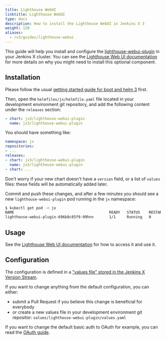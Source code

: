 ```yaml
---
title: Lighthouse WebUI
linktitle: Lighthouse WebUI
type: docs
description: How to install the Lighthouse WebUI in Jenkins X 3
weight: 120
aliases:
  - /v3/guides/lighthouse-webui
---
```


This guide will help you install and configure the [lighthouse-webui-plugin](https://github.com/jenkins-x-plugins/lighthouse-webui-plugin) in your Jenkins X cluster. You can see the [Lighthouse Web UI documentation](/v3/develop/ui/lighthouse/) for more details on why you might need to install this optional component.

## Installation

Please follow the usual [getting started guide for boot and helm 3](/v3/admin/platform/) first.

Then, open the `helmfiles/jx/helmfile.yaml` file located in your development environment git repository, and add the following content under the `releases` section:

```yaml 
- chart: jx3/lighthouse-webui-plugin
  name: jx3/lighthouse-webui-plugin
```

You should have something like:

```yaml
namespace: jx
repositories:
- ...
releases:
- chart: jx3/lighthouse-webui-plugin
  name: jx3/lighthouse-webui-plugin
- chart: ...
```

Don't worry if your new chart doesn't have a `version` field, or a list of `values` files: these fields will be automatically added later.

Commit and push these changes, and after a few minutes you should see a new `lighthouse-webui-plugin` pod running in the `jx` namespace:

```bash 
$ kubectl get pod -n jx
NAME                                           READY   STATUS    RESTARTS   AGE
lighthouse-webui-plugin-696b8c85f9-99hnn       1/1     Running   0          31m
```

## Usage

See the [Lighthouse Web UI documentation](/v3/develop/ui/lighthouse/) for how to access it and use it.

## Configuration

The configuration is defined in a ["values file" stored in the Jenkins X Version Stream](https://github.com/jenkins-x/jx3-versions/tree/master/charts/jx3/lighthouse-webui-plugin/values.yaml.gotmpl).

If you want to change anything from the default configuration, you can either:
- submit a Pull Request if you believe this change is beneficial for everybody
- or create a new values file in your development environment git repositor: `values/lighthouse-webui-plugin/values.yaml`

If you want to change the default basic auth to OAuth for example, you can read the [OAuth guide](/v3/admin/setup/ingress/oauth/).
